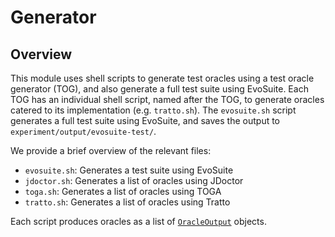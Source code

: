 # Generator

## Overview

This module uses shell scripts to generate test oracles using a test oracle generator (TOG), and also generate a full test suite using EvoSuite. Each TOG has an individual shell script, named after the TOG, to generate oracles catered to its implementation (e.g. `tratto.sh`). The `evosuite.sh` script generates a full test suite using EvoSuite, and saves the output to `experiment/output/evosuite-test/`.

We provide a brief overview of the relevant files:

- `evosuite.sh`: Generates a test suite using EvoSuite 
- `jdoctor.sh`: Generates a list of oracles using JDoctor
- `toga.sh`: Generates a list of oracles using TOGA
- `tratto.sh`: Generates a list of oracles using Tratto

Each script produces oracles as a list of [`OracleOutput`](../src/main/java/OracleOutput.java) objects.
